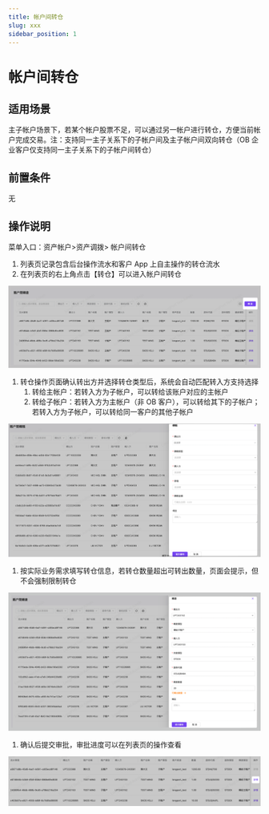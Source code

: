 ```yaml
---
title: 帐户间转仓
slug: xxx
sidebar_position: 1
---
```



# 帐户间转仓

## 适用场景

主子帐户场景下，若某个帐户股票不足，可以通过另一帐户进行转仓，方便当前帐户完成交易。​
注：支持同一主子关系下的子帐户间及主子帐户间双向转仓（OB 企业客户仅支持同一主子关系下的子帐户间转仓）

## 前置条件

无

## 操作说明

菜单入口：资产帐户>资产调拨> 帐户间转仓

1. 列表页记录包含后台操作流水和客户 App 上自主操作的转仓流水
2. 在列表页的右上角点击【转仓】可以进入帐户间转仓

<img src="./assets/QGe8b1yh9oddXYxx9M6cWyt1n0c.png"/>

1. 转仓操作页面确认转出方并选择转仓类型后，系统会自动匹配转入方支持选择​
    1. 转给主帐户：若转入方为子帐户，可以转给该账户对应的主帐户​
    2. 转给子帐户：若转入方为主帐户（非 OB 客户），可以转给其下的子帐户；若转入方为子帐户，可以转给同一客户的其他子帐户

<img src="./assets/Ac03bznFeo6u1IxzObIcapjwnth.png"/>

1. 按实际业务需求填写转仓信息，若转仓数量超出可转出数量，页面会提示，但不会强制限制转仓

<img src="./assets/DGFTb71XxogqHNxJK3Ac8rgrnff.png"/>

1. 确认后提交审批，审批进度可以在列表页的操作查看

<img src="./assets/DIGebVyiVonuQBxg480c7CZunrd.png"/>

